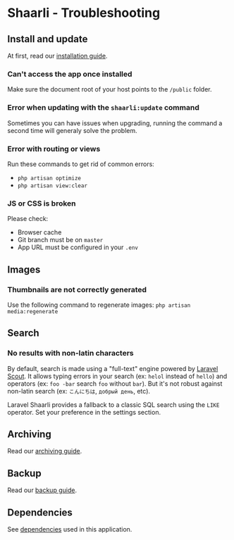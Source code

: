 # Shaarli - Troubleshooting

## Install and update

At first, read our [installation guide](https://github.com/MarceauKa/laravel-shaarli/blob/dev/documentation/installation.md).

### Can't access the app once installed

Make sure the document root of your host points to the `/public` folder.

### Error when updating with the `shaarli:update` command

Sometimes you can have issues when upgrading, running the command a second time will generaly solve the problem.

### Error with routing or views

Run these commands to get rid of common errors:
- `php artisan optimize`
- `php artisan view:clear`

### JS or CSS is broken

Please check:
- Browser cache
- Git branch must be on `master`
- App URL must be configured in your `.env`

## Images

### Thumbnails are not correctly generated

Use the following command to regenerate images: `php artisan media:regenerate`

## Search

### No results with non-latin characters

By default, search is made using a "full-text" engine powered by [Laravel Scout](https://laravel.com/docs/6.x/scout). 
It allows typing errors in your search (ex: `helol` instead of `hello`) and operators (ex: `foo -bar` search `foo` without `bar`). 
But it's not robust against non-latin search (ex: `こんにちは`, `добрый день`, etc).

Laravel Shaarli provides a fallback to a classic SQL search using the `LIKE` operator. Set your preference in the settings section.

## Archiving

Read our [archiving guide](https://github.com/MarceauKa/laravel-shaarli/blob/dev/documentation/archiving.md).

## Backup

Read our [backup guide](https://github.com/MarceauKa/laravel-shaarli/blob/dev/documentation/backup.md).

## Dependencies

See [dependencies](https://github.com/MarceauKa/laravel-shaarli/blob/dev/documentation/dependencies.md) used in this application.


